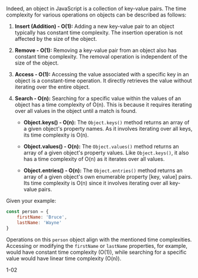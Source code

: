 Indeed, an object in JavaScript is a collection of key-value pairs. The time complexity for various operations on objects can be described as follows:

1. **Insert (Addition) - O(1):**
   Adding a new key-value pair to an object typically has constant time complexity. The insertion operation is not affected by the size of the object.

2. **Remove - O(1):**
   Removing a key-value pair from an object also has constant time complexity. The removal operation is independent of the size of the object.

3. **Access - O(1):**
   Accessing the value associated with a specific key in an object is a constant-time operation. It directly retrieves the value without iterating over the entire object.

4. **Search - O(n):**
   Searching for a specific value within the values of an object has a time complexity of O(n). This is because it requires iterating over all values in the object until a match is found.

   - **Object.keys() - O(n):**
     The `Object.keys()` method returns an array of a given object's property names. As it involves iterating over all keys, its time complexity is O(n).

   - **Object.values() - O(n):**
     The `Object.values()` method returns an array of a given object's property values. Like `Object.keys()`, it also has a time complexity of O(n) as it iterates over all values.

   - **Object.entries() - O(n):**
     The `Object.entries()` method returns an array of a given object's own enumerable property [key, value] pairs. Its time complexity is O(n) since it involves iterating over all key-value pairs.

Given your example:

```js
const person = {
    firstName: 'Bruce',
    lastName: 'Wayne'
}
```

Operations on this `person` object align with the mentioned time complexities. Accessing or modifying the `firstName` or `lastName` properties, for example, would have constant time complexity (O(1)), while searching for a specific value would have linear time complexity (O(n)).


1-02